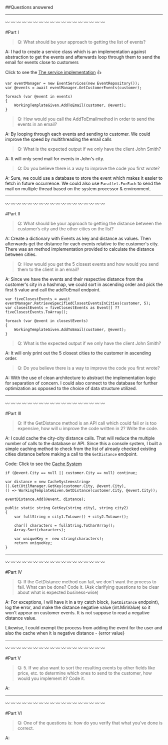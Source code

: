 ##Questions answered

-----------------
:wavy_dash: :wavy_dash: :wavy_dash: :wavy_dash: :wavy_dash: :wavy_dash: :wavy_dash: :wavy_dash: :wavy_dash: :wavy_dash: :wavy_dash: :wavy_dash: :wavy_dash: :wavy_dash: :wavy_dash: :wavy_dash: :wavy_dash: :wavy_dash:

#Part I

> Q: What should be your approach to getting the list of events?

A: I had to create a service class which is an implementation against abstraction to get the events
and afterwards loop through them to send the email for events close to customers

Click to see the [The service implementation](https://github.com/diptim01/TicketingCustomerEvent/blob/master/src/TicketingCustomerEvent/Services/Implementation/EventRepository.cs) :+1:

```
var eventManager = new EventServices(new EventRepository());
var @events = await eventManager.GetCustomerEvents(customer);

foreach (var @event in events)
{
    WorkingTemplateGiven.AddToEmail(customer, @event);
}
```

> Q: How would you call the AddToEmailmethod in order to send the events in an email?

A: By looping through each events and sending to customer. We could improve the speed by multithreading the email calls

> Q: What is the expected output if we only have the client John Smith?

A: It will only send mail for events in John's city. 

> Q: Do you believe there is a way to improve the code you first wrote?

A: Sure, we could use a database to store the event which makes it easier to fetch in future occurrence. We could also
use `Parallel.ForEach` to send the mail on multiple thread based on the system processor & environment.
 


-----------------
:wavy_dash: :wavy_dash: :wavy_dash: :wavy_dash: :wavy_dash: :wavy_dash: :wavy_dash: :wavy_dash: :wavy_dash: :wavy_dash: :wavy_dash: :wavy_dash: :wavy_dash: :wavy_dash: :wavy_dash: :wavy_dash: :wavy_dash: :wavy_dash:

#Part II

> Q: What should be your approach to getting the distance between the customer’s city and
the other cities on the list?

A: Create a dictionary with Events as key and distance as values. 
Then afterwards get the distance for each events relative to the customer's city. There was an method implementation 
provided to calculate the distance between cities.

> Q: How would you get the 5 closest events and how would you send them to the client in an
email?

A: Since we have the events and their respective distance from the customer's city in a hashmap, 
we could sort in ascending order and pick the first 5 value and call the addToEmail endpoint.


```
var fiveClosestEvents = await eventManager.RetrieveSpecifiedClosestEventsInCities(customer, 5);
var closestEvents = fiveClosestEvents as Event[] ?? fiveClosestEvents.ToArray();

foreach (var @event in closestEvents)
{
    WorkingTemplateGiven.AddToEmail(customer, @event);
}

```

> Q: What is the expected output if we only have the client John Smith?

A: It will only print out the 5 closest cities to the customer in ascending order.

> Q: Do you believe there is a way to improve the code you first wrote?

A: With the use of clean architecture to abstract the implementation logic for separation 
of concern. I could also connect to the database for further optimization as opposed
to the choice of data structure utilized.


-----------------
:wavy_dash: :wavy_dash: :wavy_dash: :wavy_dash: :wavy_dash: :wavy_dash: :wavy_dash: :wavy_dash: :wavy_dash: :wavy_dash: :wavy_dash: :wavy_dash: :wavy_dash: :wavy_dash: :wavy_dash: :wavy_dash: :wavy_dash: :wavy_dash:

#Part III

> Q: If the GetDistance method is an API call which could fail or is too expensive, how will u
improve the code written in 2? Write the code.

A: I could cache the city-city distance calls. That will reduce the multiple number of calls to the 
database or API. Since this a console system, I built a simple caching method to check from the list
of already checked existing cities distance before making a call to the `GetDistance` endpoint.

Code:
Click to see the [Cache System](https://github.com/diptim01/TicketingCustomerEvent/blob/master/src/TicketingCustomerEvent/Services/CacheSystem.cs)

```
if (@event.City == null || customer.City == null) continue;
                
var distance = new CacheSystem<string>().Get(UtilManager.GetKey(customer.City, @event.City),
() => WorkingTemplateGiven.GetDistance(customer.City, @event.City));

eventDistance.Add(@event, distance);

public static string GetKey(string city1, string city2)
{
    var fullString = city1.ToLower() + city2.ToLower();
    
    char[] characters = fullString.ToCharArray();
    Array.Sort(characters);
    
    var uniqueKey =  new string(characters);
    return uniqueKey;
}
```


-----------------
:wavy_dash: :wavy_dash: :wavy_dash: :wavy_dash: :wavy_dash: :wavy_dash: :wavy_dash: :wavy_dash: :wavy_dash: :wavy_dash: :wavy_dash: :wavy_dash: :wavy_dash: :wavy_dash: :wavy_dash: :wavy_dash: :wavy_dash: :wavy_dash:



#Part IV

> Q: If the GetDistance method can fail, we don't want the process to fail. What can be done?
 Code it. (Ask clarifying questions to be clear about what is expected business-wise)

A: For exceptions, I will have it in a try catch block, (`GetDistance` endpoint), log the error, and 
make the distance negative value (int.MinValue) so it won't appear on customer events. It is not suppose
to read a negative distance value.

Likewise, I could exempt the process from adding the event for the user and also the cache when it is negative distance - {error value}

-----------------
:wavy_dash: :wavy_dash: :wavy_dash: :wavy_dash: :wavy_dash: :wavy_dash: :wavy_dash: :wavy_dash: :wavy_dash: :wavy_dash: :wavy_dash: :wavy_dash: :wavy_dash: :wavy_dash: :wavy_dash: :wavy_dash: :wavy_dash: :wavy_dash:

#Part V

> Q: 5. If we also want to sort the resulting events by other fields like price, etc. to determine which
ones to send to the customer, how would you implement it? Code it.

A: 

-----------------
:wavy_dash: :wavy_dash: :wavy_dash: :wavy_dash: :wavy_dash: :wavy_dash: :wavy_dash: :wavy_dash: :wavy_dash: :wavy_dash: :wavy_dash: :wavy_dash: :wavy_dash: :wavy_dash: :wavy_dash: :wavy_dash: :wavy_dash: :wavy_dash:

#Part VI

> Q: One of the questions is: how do you verify that what you’ve done is correct.

A: 



